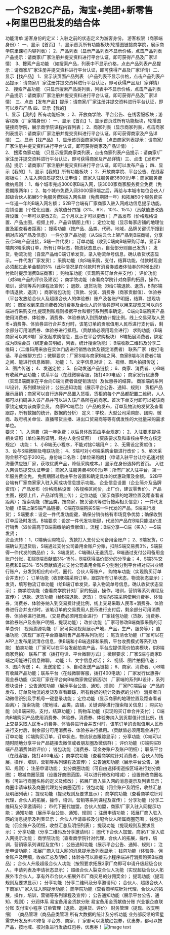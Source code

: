 # 一个S2B2C产品，淘宝+美团+新零售+阿里巴巴批发的结合体
功能清单 游客身份的定义：入驻之前的状态定义为游客身份。
游客权限（商家端身份）：
一、显示【首页】
1、显示首页所有功能板块(轮播图链接商学院，展示商学院里课程内容列表）；
2、产品列表（显示产品列表不显示价格，点击产品列表产品提示：请商家/厂家注册并提交资料进行平台认证，即可获得产品及厂家详情） 
3、搜索产品功能 （如搜索产品，列表中不显示价格，点击产品列表产品提示：请商家/厂家注册并提交资料进行平台认证，即可获得产品及厂家详情）二、显示【找产品】
1、显示该页面产品列表 （产品列表不显示价格，点击产品列表产品提示：请商家/厂家注册并提交资料进行平台认证，即可获得产品及厂家详情） 
2、 搜索产品功能 （只显示搜索产品类列表，列表中不显示价格，点击产品列表产品提示：请商家/厂家注册并提交资料进行平台认证，即可获得产品及厂家详情）
三、点击【发布产品】提示：请商家/厂家注册并提交资料进行平台认证，即可以发布产品
四、显示【我的】  
1、显示【我的】所有功能板块 ；
2、开放商学院、平台公告、在线客服板块；游客权限（厂家端身份）：
一、显示【首页】1、显示首页过所有功能板块，轮播图链接商学院，展示商学院课程内容列表；
2、商家列表（显示商家列表，点击商家列表提示：请商家/厂家注册并提交资料进行平台认证，即可获得商家及产品详情）
二、显示【找产品】 
1、显示该页面商家列表 （点击商家列表提示：请商家/厂家注册并提交资料进行平台认证，即可获得商家及产品详情） ；  
2、 搜索商家功能 （只显示搜索商家类列表，点击商家列表产品提示：请商家/厂家注册并提交资料进行平台认证，即可获得商家及产品详情）三、点击【发布产品】提示：请商家/厂家注册并提交资料进行平台认证，即可以发布产品；
四、显示【我的】 1、显示【我的】所有功能板块 ；
 2、开放商学院、平台公告、在线客服板块；
 入驻入网资质提交认证申请； 商家入驻服务费3600元/年；商家服务费缴纳规则：
  1、每个城市完成3000家B端入网，该3000家商家服务费全免费（免费期限两年）；
  2、每个城市免费入网3000家B端之后，再给与本城市每位合伙人/超级合伙人拓展5个免服务费B端入网名额（免费期限一年）和拓展50个服务费买一年送一年的B端入网名额；   S2B平台端有厂家商家入驻入网成功信息提示功能。 
 店铺设置（个性化设置、贡献值分四挡（3%、6%、10%、15%）（贡献值更改选择设置（一年可以更改2次，三个月以上才可以更改）； 产品发布（价格规格设置、产品主图，视频上传，产品详情图上传）； 定位功能（显示每家店铺的地理位置及距查看者距离）；
 搜索功能（按产品、品类、代码，地域，品牌关键词所搜到相对应的产品及信息） 一件分享产品功能（从S端云仓上架产品到B端商铺，分享云仓S端产品链接，S端一件代发）； 订单功能（收到C端向B端采购订单，显示B端向S端采购订单，所有订单状态，物流状态显示，自营部分则自己发货）； 发货，物流功能（自营产品给C端订单发货，录入物流单号信息，确认收货状态显示。一件代发厂家发货）；
 采购功能（向S端采购，支付，结算功能，付款时现金必须超过此单金额的5%（此种情况是在付款时有消费券或者体验券的时候出现）付款时提示消费B端商家）；
 购物车功能（实现购买订单合并支付）； 
 评价功能（对S端产品的评价及建议）； 
 商学院功能（查看商学院针对商家的拓展，操作，培训，营销等系列课程及宣传）；
 退款、退货功能（B给C端退款、退货，B向S端申请退款，退货）； 
 商家钱包功能（货款、分润、消费券（商家贡献值）、体验券（平台发放给合伙人及超级合伙人的体验券）账户及各账户明细，结算、提现功能）；
 商家收到来自消费者的消费券及合伙人的体验券即可以用来提现又可以向S端进行采购支付,提现到账规则根据平台和银行系列费率确定。
  C端向B端购买产品使用消费券、体验券，消费券、体验券纳入到贡献值计提比例，线上交易采取人民币+消费券、体验券进行合并支付时，该笔订单的贡献值用人民币进行支付后，剩余部分可用消费券、体验券进行抵用。（贡献值必须用现金进行） 
  求购功能（B端商家可以向S端厂家发起求购信息，显示在平台求购板块） 
  B端拓展消费者，绑定成为B端会员（绑定会员明细，列表，统计搜索功能）； 
  B端收款二维码及分享二维码；（二维码用来放在实体门店进行销售收款及锁定消费者） 联系厂家（拨打电话、平台微聊方式）；微聊要求：厂家S端与商家B端之间、商家B端与消费者C端之间、能进行信息微聊。
 功能：
 1、文字信息对话； 
 2、视频、图片拍摄传送；
 3、图片传送；
 4、发送定位；
 5、自动发送产品链接；
 6、商家、消费者、小B端有收藏产品功能；联系平台（在线微聊客服，拨打400电话）； 
 商家发行优惠券（实现B端商家在平台向C端消费者做促销活动）及优惠券的结算。 
 商家端的系列IU设计，系列模块设计； 
 公告通知功能（展示平台公告、通知、规则） 
 货柜产品展示展销；商家可以自行选择产品置入货柜，货柜的每个产品都配置二维码，人人都可以扫码进入该产品并可以进入该产品所在的商家。首次下单支付即可以被该商家锁定成为该商家会员。 
 商家PC端后台（产品的发布，订单及物流的发货及查看跟踪，所有数据的统计，数据的分析） 定义：学校，大型公司采购部、团购、微商、政府机关单位、直播带货主播、进出口贸易商等等有偶发性的大批量采购需求单位。  
 要求： 
 1、入网费（第一年免费；以后具体政策由平台规定）；
 2、入驻要求提供相关证照（单位采购证明，经办人身份证照） （资质要求及和审核由平台方核定规定）
 功能： 
 1、小B端无小程序，不能对接C端用户；
  2、无需设定贡献值；
  3、设与S端微聊及电联功能； 
   4、S端可对小B端采购金额进行改价；
   5、单次采购金额不低于200元。身份端口名称：【单位采购商】（申请入驻平台让你迅速对接海量供应链厂家，获取优质产品，降低采购成本。）显示在身份选择的首页。
	入驻入网资质提交认证申请； 商家入驻服务费4800元/年；所有厂家入驻平台，第一年服务费全免。 免费期限过后由平台设置和确定具体的优惠政策及金额。   S2B平台端有厂家商家家入驻入网成功信息提示功能。 
	企业信息设置（企业简介及品牌资讯）； 
	产品发布（价格规格设置（各规格区间价，出厂价，建议零售价）、产品主图，视频上传，产品详情图上传）； 
	定位功能（显示商家的地理位置及距查看者距离）； 搜索功能（按品类，按商家，按关键词等进行搜索相关信息）； 
	一件代发功能（B端上架S端产品链接，C端在B端购买S端一件代发的产品，S端进行发货）；
	S端要求：设定一件代发功能键，确保分销价格有市场竞争优势；确保收到订单后及时发货。B端要求：设定一件代发功能键，代发的产品在B端只能溢价进行销售（溢价需高于B端需缴纳的贡献值）。流程：B端分享—C端（买入）—S端发货；   
	资金流转： 
	1、C端确认购物后，货款打入支付公司备用金账户； 
	2、S端发货，C端确认无退货后，S端通过支付公司备用金账户分账，扣除S端交易费3%，S端获得一件代发的商品价；
	3、S端发货，C端确认无退货后，B端通过支付公司备用金账户分账，扣除B端贡献值3%-15%，B端获得溢价部分的分享金；
	 4、S端3%交易费和B端3%-15%贡献值通过支付公司备用金账户分别划分到平台相对应兴业银行账户，分发到相应的市代、圈代、合伙人等账户。 
	 购物车功能（实现购买订单合并支付）； 订单功能（收到B端采购订单，跟踪所有订单状态，物流状态显示）； 
	 发货，填写物流订单功能（给B端订单发货，录入物流单号信息，确认收货状态显示）； 
	 商学院功能（查看商学院针对厂家的拓展，操作，培训，营销等系列课程及宣传）； 
	 退款、退货功能（给B端退款、退货）； 
	 B端向S端采购使用消费券、体验券，消费券、体验券纳入到交易费计提比例，线上交易采取人民币+消费券、体验券进行合并支付时，该笔订单的交易费用人民币进行支付后，剩余部分可用消费券、体验券进行抵用。（交易费必须用现金进行） 
	 厂家钱包功能（货款、消费券、体验券账户及各账户明细，提现功能）； 
	 改价功能（厂家可修改B端商家采购的订单总价） 视频溯源功能（厂家可实现视频展示产地，产品，生产，服务等）； 
	 直播功能（实现厂家在平台直播销售产品等系列功能）； 
	 尾货清仓功能（厂家可以在APP上发布尾货清仓信息，供B端和小B端选择和采购，平台收费模式等系列功能） 
	 拍卖功能（厂家可以在平台发起拍卖产品，平台应提供竞价拍卖模块，供B端商家竞拍） 联系厂家（拨打电话、平台微聊方式）；
	 微聊要求：厂家S端与商家B端之间能进行信息微聊。
	 功能：1、文字信息对话； 
	 2、视频、图片拍摄传送；
	 3、图片传送；
	 4、发送定位；
	 5、自动发送产品链接；
	 6、商家、消费者、小B端有收藏产品功能；联系平台（在线微聊客服，拨打400电话）； 
	 厂家发行优惠券/现金券功能（实现厂家在平台向B端商家做促销活动）
	 厂家端的系列IU设计，系列模块设计； 
	 公告通知功能（展示平台公告、通知、规则） 
	 厂家PC端后台（产品的发布，订单及物流的发货及查看跟踪，所有数据的统计及数据的分析） 
	 消费者自动微信识别及手机号一键登录功能； 
	 定位功能（显示商家的地理位置及距查看者距离）；
	 搜索功能（按地域、品类，店铺，关键词等进行搜索相关信息）； 
	 购买功能（向B端采购，支付，结算功能）； 
	 购物车功能（实现购买订单合并支付）；
	 C端向B端购买产品使用消费券、体验券，消费券、体验券纳入到贡献值计提比例，线上交易采取人民币+消费券、体验券进行合并支付时，该笔订单的贡献值用人民币进行支付后，剩余部分可用消费券、体验券进行抵用。（贡献值必须用现金进行）
	 订单功能（C端购买订单，订单状态，物流状态跟踪显示）；
	 分享功能（C端可以随时随地分享平台产品链接去微信或者朋友圈及微信群）；
	 评价功能（C端购买B端产品消费体验评价）；
	 钱包功能（消费券、现金券账户及账户明细）；
	 联系平台（在线客服，拨打400电话）；
	 商学院功能（查看商学院针对消费者，合伙人的拓展，操作，培训，营销等系列课程及宣传）；
	 公告通知功能（展示平台公告、通知、规则）； 注册申请功能； 划分商圈功能（可自由选择街道按区域进行划分商圈）；
	 增减商圈范围（设置好商圈范围，可以进行修改和增减）； 
	 设置修改商圈名称（可进行商圈名称的定义及修改）； 拓展厂商入驻入网的消息提示及列表显示； 
	 商圈申请审核及商圈代理划分商圈范围； 钱包功能（佣金账户及明细，收益汇总及明细列表）； 提现功能（提现规则及要求显示）；
	 商学院功能（查看商学院针对代理，合伙人的拓展，操作，培训，营销等系列课程及宣传）； 
	 分享功能（分享二维码及分享邀请码）； 
	 市代下圈代加盟，合伙人加盟，商家/厂家入驻入网提示功能； 
	 通知功能（展示平台公告、通知、规则）； 
	 注册申请功能；
	  拓展厂商入驻入网的消息提示及列表显示；
	 合伙人申请审核及分配合伙人所属商圈范围；
	 钱包功能（佣金账户及明细，收益汇总及明细列表）； 
	 提现功能（提现规则及要求显示）； 
	 分享功能（分享二维码及分享邀请码）；
	  圈代下合伙人加盟，商家/厂家入驻入网提示功能； 
	 商学院功能（查看商学院针对代理，合伙人的拓展，操作，培训，营销等系列课程及宣传）； 
	 公告通知功能（展示平台公告、通知、规则）； 注册申请功能；
	  拓展厂商入驻入网的消息提示及列表显示； 
	  钱包功能（体验券，佣金账户及明细，收益汇总及明细；体验券可以直接去小程序端进行消费购买B端商品）； 
	  合伙人升级超级合伙人功能（按照要求拓展3家厂商即可申请升级超级合伙人，申请列表及申请状态显示）；
	   超级合伙人裂变合伙人功能（实现超级合伙人拓展外市合伙人，享有外市合伙人拓展外市厂商交易的分佣奖金）； 
	   提现功能（提现规则及要求显示）； 分享功能（分享二维码及分享邀请码）； 合伙人、超级合伙人下商家/厂家入驻入网提示功能； 
	   商学院功能（查看商学院针对代理，合伙人的拓展，操作，培训，营销等系列课程及宣传）； 
	   公告通知功能（展示平台公告、通知、规则）； 
	   分润体系 易宝备用金货款分账 易宝备用金贡献值分账 兴业银企直联分账 支付宝小程序
		订单管理（退款、退换货、评价） 财务管理（提现、收支明细）
		（商品管理（商品品类管理 所有大数据的统计及分析功能 业务部反馈的零星需求开发及BUG修复 平台方、商家、厂家都可以发放红包券，优惠券，都可以按产品，按地域、按对象进行发放红包券，优惠券！
		![Image text](screenshots/1.png)
